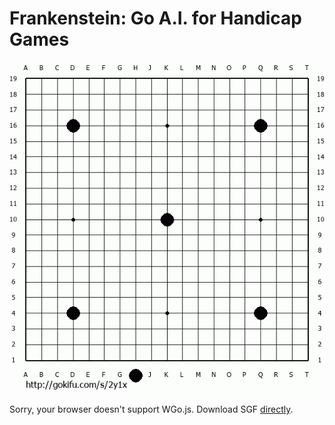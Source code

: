 # Frankenstein: Go A.I. for Handicap Games

![game01](https://github.com/urehkoh/frankenstein/blob/master/game01.gif)

<html>
  <head>
    <script type="text/javascript" src="https://github.com/urehkoh/frankenstein/blob/master/wgo/wgo.min.js"></script>
    <script type="text/javascript" src="https://github.com/urehkoh/frankenstein/blob/master/wgo/wgo.player.min.js"></script>
    <link type="text/css" href="https://github.com/urehkoh/frankenstein/blob/master/wgo/wgo.player.css" rel="stylesheet" /link>
  </head>
  <body>
    <div data-wgo="https://github.com/urehkoh/frankenstein/blob/master/game01.sgf" style="width: 700px">
      Sorry, your browser doesn't support WGo.js. Download SGF <a href="https://github.com/urehkoh/frankenstein/blob/master/game01.sgf">directly</a>.
    </div>
  </body>
</html>
